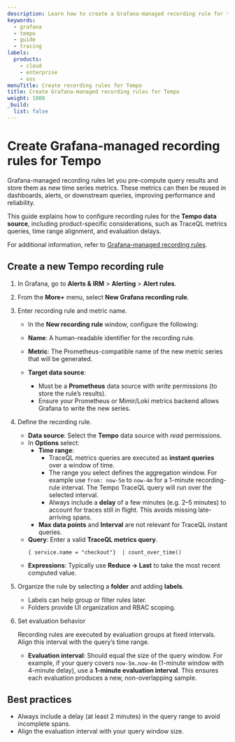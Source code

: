 ```yaml
---
description: Learn how to create a Grafana-managed recording rule for the Tempo data source.
keywords:
  - grafana
  - tempo
  - guide
  - tracing
labels:
  products:
    - cloud
    - enterprise
    - oss
menuTitle: Create recording rules for Tempo
title: Create Grafana-managed recording rules for Tempo
weight: 1000
_build:
  list: false
---
```


# Create Grafana-managed recording rules for Tempo

Grafana-managed recording rules let you pre-compute query results and store them as new time series metrics. These metrics can then be reused in dashboards, alerts, or downstream queries, improving performance and reliability.

This guide explains how to configure recording rules for the **Tempo data source**, including product-specific considerations, such as TraceQL metrics queries, time range alignment, and evaluation delays.

For additional information, refer to [Grafana-managed recording rules](https://grafana.com/docs/grafana/latest/alerting/alerting-rules/create-recording-rules/create-grafana-managed-recording-rules/).

## Create a new Tempo recording rule

1. In Grafana, go to **Alerts & IRM** > **Alerting** > **Alert rules**. 
1. From the **More+** menu, select **New Grafana recording rule**.

1. Enter recording rule and metric name.

    - In the **New recording rule** window, configure the following:

    - **Name**: A human-readable identifier for the recording rule.
    - **Metric**: The Prometheus-compatible name of the new metric series that will be generated.
    - **Target data source**:
        - Must be a **Prometheus** data source with *write* permissions (to store the rule’s results).
        - Ensure your Prometheus or Mimir/Loki metrics backend allows Grafana to write the new series.


1. Define the recording rule.

    - **Data source**: Select the **Tempo** data source with *read* permissions.
    - In **Options** select:
        - **Time range**:
            - TraceQL metrics queries are executed as **instant queries** over a window of time.
            - The range you select defines the aggregation window. For example use `from: now-5m` to `now-4m` for a 1-minute recording-rule interval. The Tempo TraceQL query will run over the selected interval.
            - Always include a **delay** of a few minutes (e.g. 2–5 minutes) to account for traces still in flight. This avoids missing late-arriving spans.
        - **Max data points** and **Interval** are not relevant for TraceQL instant queries.
    - **Query**: Enter a valid **TraceQL metrics query**.
        ```
        { service.name = "checkout"}  | count_over_time()
        ```
    - **Expressions**: Typically use **Reduce → Last** to take the most recent computed value.

1. Organize the rule by selecting a **folder** and adding **labels**.

    - Labels can help group or filter rules later.
    - Folders provide UI organization and RBAC scoping.

1. Set evaluation behavior

    Recording rules are executed by evaluation groups at fixed intervals. Align this interval with the query’s time range.

    - **Evaluation interval**: Should equal the size of the query window. For example, if your query covers `now-5m`..`now-4m` (1-minute window with 4-minute delay), use a **1-minute evaluation interval**. This ensures each evaluation produces a new, non-overlapping sample.


## Best practices

- Always include a delay (at least 2 minutes) in the query range to avoid incomplete spans.
- Align the evaluation interval with your query window size.
